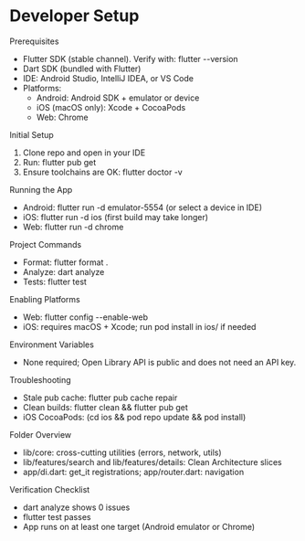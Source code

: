 # Developer Setup

Prerequisites
- Flutter SDK (stable channel). Verify with: flutter --version
- Dart SDK (bundled with Flutter)
- IDE: Android Studio, IntelliJ IDEA, or VS Code
- Platforms:
  - Android: Android SDK + emulator or device
  - iOS (macOS only): Xcode + CocoaPods
  - Web: Chrome

Initial Setup
1) Clone repo and open in your IDE
2) Run: flutter pub get
3) Ensure toolchains are OK: flutter doctor -v

Running the App
- Android: flutter run -d emulator-5554 (or select a device in IDE)
- iOS: flutter run -d ios (first build may take longer)
- Web: flutter run -d chrome

Project Commands
- Format: flutter format .
- Analyze: dart analyze
- Tests: flutter test

Enabling Platforms
- Web: flutter config --enable-web
- iOS: requires macOS + Xcode; run pod install in ios/ if needed

Environment Variables
- None required; Open Library API is public and does not need an API key.

Troubleshooting
- Stale pub cache: flutter pub cache repair
- Clean builds: flutter clean && flutter pub get
- iOS CocoaPods: (cd ios && pod repo update && pod install)

Folder Overview
- lib/core: cross-cutting utilities (errors, network, utils)
- lib/features/search and lib/features/details: Clean Architecture slices
- app/di.dart: get_it registrations; app/router.dart: navigation

Verification Checklist
- dart analyze shows 0 issues
- flutter test passes
- App runs on at least one target (Android emulator or Chrome)
